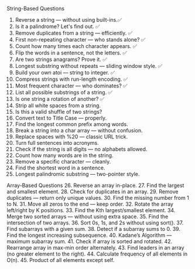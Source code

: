 String-Based Questions
1. Reverse a string — without using built-ins.✅
2. Is it a palindrome? Let's find out. ✅
3. Remove duplicates from a string — efficiently. ✅
4. First non-repeating character — who stands alone? ✅
5. Count how many times each character appears. ✅
6. Flip the words in a sentence, not the letters. ✅
7. Are two strings anagrams? Prove it. ✅
8. Longest substring without repeats — sliding window style. ✅
9. Build your own atoi — string to integer. ✅
10. Compress strings with run-length encoding. ✅
11. Most frequent character — who dominates? ✅
12. List all possible substrings of a string. ✅
13. Is one string a rotation of another?  ✅
14. Strip all white spaces from a string.
15. Is this a valid shuffle of two strings?
16. Convert text to Title Case — properly.
17. Find the longest common prefix among words.
18. Break a string into a char array — without confusion.
19. Replace spaces with %20 — classic URL trick.
20. Turn full sentences into acronyms.
21. Check if the string is all digits — no alphabets allowed.
22. Count how many words are in the string.
23. Remove a specific character — cleanly.
24. Find the shortest word in a sentence.
25. Longest palindromic substring — two-pointer style.

Array-Based Questions
26. Reverse an array in-place.
27. Find the largest and smallest element.
28. Check for duplicates in an array.
29. Remove duplicates — return only unique values.
30. Find the missing number from 1 to N.
31. Move all zeros to the end — keep order.
32. Rotate the array left/right by K positions.
33. Find the Kth largest/smallest element.
34. Merge two sorted arrays — without using extra space.
35. Find the intersection of two arrays.
36. Sort 0s, 1s, and 2s without using sort().
37. Find subarrays with a given sum.
38. Detect if a subarray sums to 0.
39. Find the longest increasing subsequence.
40. Kadane’s Algorithm — maximum subarray sum.
41. Check if array is sorted and rotated.
42. Rearrange array in max-min order alternately.
43. Find leaders in an array (no greater element to the right).
44. Calculate frequency of all elements in O(n).
45. Product of all elements except self.
